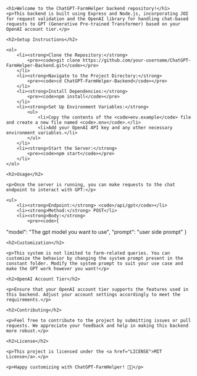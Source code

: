 <body>

    <h1>Welcome to the ChatGPT-FarmHelper backend repository!</h1>
    <p>This backend is built using Express and Node.js, incorporating JOI for request validation and the OpenAI library for handling chat-based requests to GPT (Generative Pre-trained Transformer) based on your OpenAI account tier.</p>

    <h2>Setup Instructions</h2>

    <ol>
        <li><strong>Clone the Repository:</strong>
            <pre><code>git clone https://github.com/your-username/ChatGPT-FarmHelper-Backend.git</code></pre>
        </li>
        <li><strong>Navigate to the Project Directory:</strong>
            <pre><code>cd ChatGPT-FarmHelper-Backend</code></pre>
        </li>
        <li><strong>Install Dependencies:</strong>
            <pre><code>npm install</code></pre>
        </li>
        <li><strong>Set Up Environment Variables:</strong>
            <ul>
                <li>Copy the contents of the <code>env.example</code> file and create a new file named <code>.env</code>.</li>
                <li>Add your OpenAI API key and any other necessary environment variables.</li>
            </ul>
        </li>
        <li><strong>Start the Server:</strong>
            <pre><code>npm start</code></pre>
        </li>
    </ol>

    <h2>Usage</h2>

    <p>Once the server is running, you can make requests to the chat endpoint to interact with GPT:</p>

    <ul>
        <li><strong>Endpoint:</strong> <code>/api/gpt</code></li>
        <li><strong>Method:</strong> POST</li>
        <li><strong>Body:</strong>
            <pre><code>{
  "model": "The gpt model you want to use",
  "prompt": "user side prompt"
}</code></pre>
        </li>
    </ul>

    <h2>Customization</h2>

    <p>This system is not limited to farm-related queries. You can customize the behavior by changing the system prompt present in the constant folder. Modify the system prompt to suit your use case and make the GPT work however you want!</p>

    <h2>OpenAI Account Tier</h2>

    <p>Ensure that your OpenAI account tier supports the features used in this backend. Adjust your account settings accordingly to meet the requirements.</p>

    <h2>Contributing</h2>

    <p>Feel free to contribute to the project by submitting issues or pull requests. We appreciate your feedback and help in making this backend more robust.</p>

    <h2>License</h2>

    <p>This project is licensed under the <a href="LICENSE">MIT License</a>.</p>

    <p>Happy customizing with ChatGPT-FarmHelper! 🤖🌐</p>

</body>
